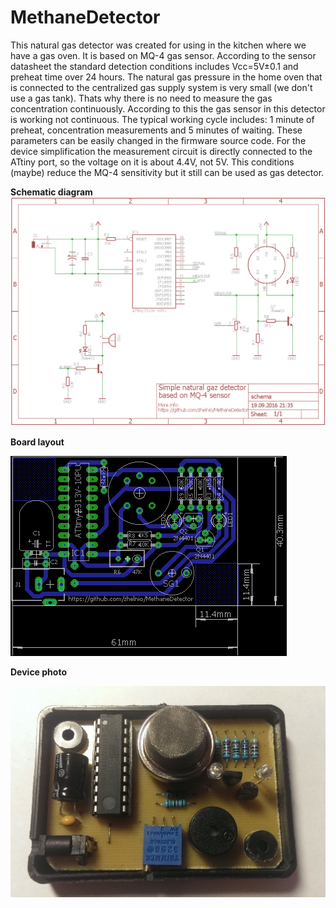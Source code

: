 # MethaneDetector

This natural gas detector was created for using in the kitchen where we have a gas oven. It is based on MQ-4 gas sensor.
According to the sensor datasheet the standard detection conditions includes Vcc=5V±0.1 and preheat time over 24 hours. The natural gas pressure in the home oven that is connected to the centralized gas supply system is very small (we don't use a gas tank). Thats why there is no need to measure the gas concentration continuously. According to this the gas sensor in this detector is working not continuous.
The typical working cycle includes: 1 minute of preheat, concentration measurements and 5 minutes of waiting. These parameters can be easily changed in the firmware source code.
For the device simplification the measurement circuit is directly connected to the ATtiny port, so the voltage on it is about 4.4V, not 5V. This conditions (maybe) reduce the MQ-4 sensitivity but it still can be used as gas detector.

**Schematic diagram**
![Alt text](/readme/schema.png?raw=true "schema")

**Board layout**

![Alt text](/readme/board.png?raw=true "board")

**Device photo**

![Alt text](/readme/photo.JPG?raw=true "photo")
